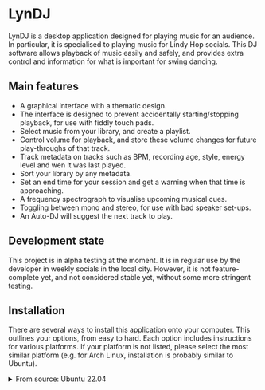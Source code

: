LynDJ
=====
LynDJ is a desktop application designed for playing music for an audience. In particular, it is specialised to playing music for Lindy Hop socials. This DJ software allows playback of music easily and safely, and provides extra control and information for what is important for swing dancing.

Main features
-------------
* A graphical interface with a thematic design.
* The interface is designed to prevent accidentally starting/stopping playback, for use with fiddly touch pads.
* Select music from your library, and create a playlist.
* Control volume for playback, and store these volume changes for future play-throughs of that track.
* Track metadata on tracks such as BPM, recording age, style, energy level and wen it was last played.
* Sort your library by any metadata.
* Set an end time for your session and get a warning when that time is approaching.
* A frequency spectrograph to visualise upcoming musical cues.
* Toggling between mono and stereo, for use with bad speaker set-ups.
* An Auto-DJ will suggest the next track to play.

Development state
-----------------
This project is in alpha testing at the moment. It is in regular use by the developer in weekly socials in the local city. However, it is not feature-complete yet, and not considered stable yet, without some more stringent testing.

Installation
------------
There are several ways to install this application onto your computer. This outlines your options, from easy to hard. Each option includes instructions for various platforms. If your platform is not listed, please select the most similar platform (e.g. for Arch Linux, installation is probably similar to Ubuntu).

<details>
<summary>From source: Ubuntu 22.04</summary>
1. Install system dependencies. To do this, open a terminal (Ctrl+Alt+T) and type the following:
```
sudo apt install python3-pip git portaudio19-dev
```
2. Download the source code of LynDJ.
```
git clone https://github.com/Ghostkeeper/LynDJ
cd LynDJ
```
3. Install LynDJ's Python dependencies.
```
python3 -m pip install -r requirements.txt
```
4. You can now run the application from the terminal inside of this directory, by executing:
```
python3 lyndj.py
```
</details>